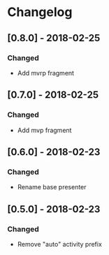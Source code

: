 # Changelog

## [0.8.0] - 2018-02-25
### Changed
- Add mvrp fragment

## [0.7.0] - 2018-02-25
### Changed
- Add mvp fragment

## [0.6.0] - 2018-02-23
### Changed
- Rename base presenter

## [0.5.0] - 2018-02-23
### Changed
- Remove "auto" activity prefix